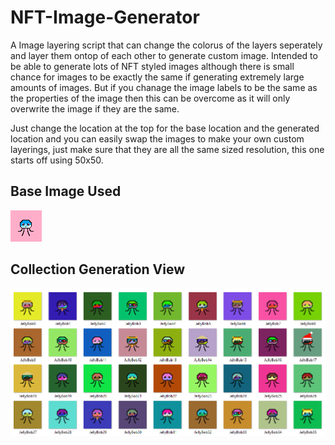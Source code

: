 # NFT-Image-Generator

A Image layering script that can change the colorus of the layers seperately and layer them ontop of each other to generate custom image. Intended to be able to generate lots of NFT styled images although there is small chance for images to be exactly the same if generating extremely large amounts of images. But if you chanage the image labels to be the same as the properties of the image then this can be overcome as it will only overwrite the image if they are the same.

Just change the location at the top for the base location and the generated location and you can easily swap the images to make your own custom layerings, just make sure that they are all the same sized resolution, this one starts off using 50x50. 

## Base Image Used
![Base Image](/readmeImages/Base.png)

## Collection Generation View
![Collection](/readmeImages/Overview.png)
